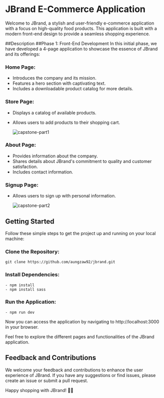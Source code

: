 # JBrand E-Commerce Application
Welcome to JBrand, a stylish and user-friendly e-commerce application with a focus on high-quality food products. This application is built with a modern front-end design to provide a seamless shopping experience.

##Description
##Phase 1: Front-End Development
In this initial phase, we have developed a 4-page application to showcase the essence of JBrand and its offerings:

### Home Page:

- Introduces the company and its mission.
- Features a hero section with captivating text.
- Includes a downloadable product catalog for more details.

### Store Page:

- Displays a catalog of available products.
- Allows users to add products to their shopping cart.

  ![capstone-part1](https://github.com/aungzaw92/jbrand/assets/25694268/3c386eb5-bbe5-415d-8ad3-23bb7f8a88cf)


### About Page:

- Provides information about the company.
- Shares details about JBrand's commitment to quality and customer satisfaction.
- Includes contact information.

### Signup Page:

- Allows users to sign up with personal information.

  ![capstone-part2](https://github.com/aungzaw92/jbrand/assets/25694268/8218fe6c-1c97-4efa-a60a-20bef3a17655)


## Getting Started
Follow these simple steps to get the project up and running on your local machine:

### Clone the Repository:

```
git clone https://github.com/aungzaw92/jbrand.git
```

### Install Dependencies:
```
- npm install
- npm install sass
```

### Run the Application:
```
- npm run dev
```
Now you can access the application by navigating to http://localhost:3000 in your browser.

Feel free to explore the different pages and functionalities of the JBrand application.

## Feedback and Contributions
We welcome your feedback and contributions to enhance the user experience of JBrand. If you have any suggestions or find issues, please create an issue or submit a pull request.

Happy shopping with JBrand! 🛒🌟
